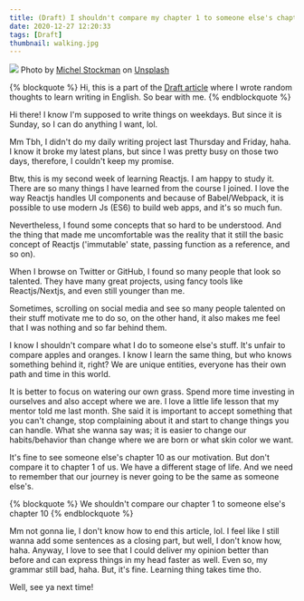 ```yaml
---
title: (Draft) I shouldn't compare my chapter 1 to someone else's chapter 10
date: 2020-12-27 12:20:33
tags: [Draft]
thumbnail: walking.jpg
---
```

![](walking.jpg)
<span>Photo by <a href="https://unsplash.com/@michelstock?utm_source=unsplash&amp;utm_medium=referral&amp;utm_content=creditCopyText">Michel Stockman</a> on <a href="https://unsplash.com/s/photos/walking?utm_source=unsplash&amp;utm_medium=referral&amp;utm_content=creditCopyText">Unsplash</a></span>

{% blockquote %}
Hi, this is a part of the [Draft article](https://adisaktijrs.github.io/2020/12/22/draft-what-is-this/) where I wrote random thoughts to learn writing in English. So bear with me.
{% endblockquote %}

Hi there! I know I'm supposed to write things on weekdays. But since it is Sunday, so I can do anything I want, lol.

Mm Tbh, I didn't do my daily writing project last Thursday and Friday, haha. I know it broke my latest plans, but since I was pretty busy on those two days, therefore, I couldn't keep my promise.

Btw, this is my second week of learning Reactjs. I am happy to study it. There are so many things I have learned from the course I joined. I love the way Reactjs handles UI components and because of Babel/Webpack, it is possible to use modern Js (ES6) to build web apps, and it's so much fun.

Nevertheless, I found some concepts that so hard to be understood. And the thing that made me uncomfortable was the reality that it still the basic concept of Reactjs ('immutable' state, passing function as a reference, and so on).

When I browse on Twitter or GitHub, I found so many people that look so talented. They have many great projects, using fancy tools like Reactjs/Nextjs, and even still younger than me.

Sometimes, scrolling on social media and see so many people talented on their stuff motivate me to do so, on the other hand, it also makes me feel that I was nothing and so far behind them.

I know I shouldn't compare what I do to someone else's stuff. It's unfair to compare apples and oranges. I know I learn the same thing, but who knows something behind it, right? We are unique entities, everyone has their own path and time in this world.

It is better to focus on watering our own grass. Spend more time investing in ourselves and also accept where we are. I love a little life lesson that my mentor told me last month. She said it is important to accept something that you can't change, stop complaining about it and start to change things you can handle. What she wanna say was; it is easier to change our habits/behavior than change where we are born or what skin color we want.

It's fine to see someone else's chapter 10 as our motivation. But don't compare it to chapter 1 of us. We have a different stage of life. And we need to remember that our journey is never going to be the same as someone else's.

{% blockquote %}
We shouldn't compare our chapter 1 to someone else's chapter 10
{% endblockquote %}

Mm not gonna lie, I don't know how to end this article, lol. I feel like I still wanna add some sentences as a closing part, but well, I don't know how, haha. Anyway, I love to see that I could deliver my opinion better than before and can express things in my head faster as well. Even so, my grammar still bad, haha. But, it's fine. Learning thing takes time tho.

Well, see ya next time!
